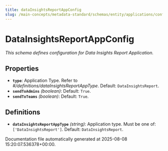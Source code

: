 ```yaml
---
title: dataInsightsReportAppConfig
slug: /main-concepts/metadata-standard/schemas/entity/applications/configuration/internal/datainsightsreportappconfig
---
```


# DataInsightsReportAppConfig

*This schema defines configuration for Data Insights Report Application.*

## Properties

- **`type`**: Application Type. Refer to *#/definitions/dataInsightsReportAppType*. Default: `DataInsightsReport`.
- **`sendToAdmins`** *(boolean)*: Default: `True`.
- **`sendToTeams`** *(boolean)*: Default: `True`.
## Definitions

- **`dataInsightsReportAppType`** *(string)*: Application type. Must be one of: `['DataInsightsReport']`. Default: `DataInsightsReport`.


Documentation file automatically generated at 2025-08-08 15:20:07.536378+00:00.
